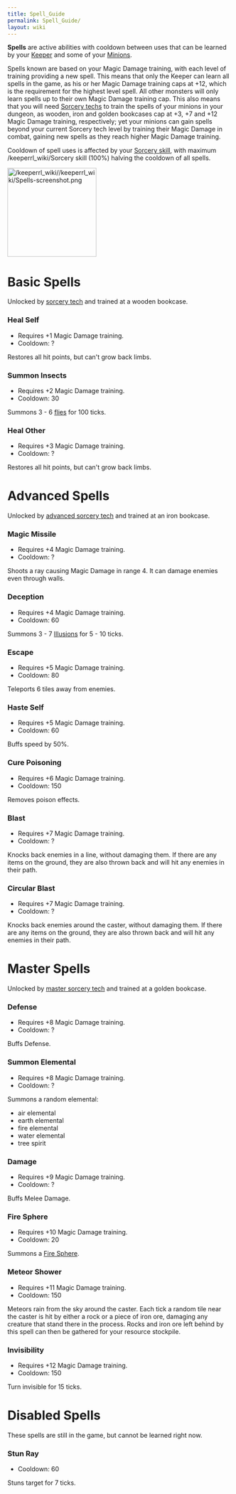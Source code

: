 ```yaml
---
title: Spell_Guide
permalink: Spell_Guide/
layout: wiki
---
```


**Spells** are active abilities with cooldown between uses that can be
learned by your [Keeper](/keeperrl_wiki/Keeper "wikilink") and some of your
[Minions](/keeperrl_wiki/Minions "wikilink").

Spells known are based on your Magic Damage training, with each level of
training providing a new spell. This means that only the Keeper can
learn all spells in the game, as his or her Magic Damage training caps
at +12, which is the requirement for the highest level spell. All other
monsters will only learn spells up to their own Magic Damage training
cap. This also means that you will need [Sorcery
techs](/keeperrl_wiki/Sorcery "wikilink") to train the spells of your
minions in your dungeon, as wooden, iron and golden bookcases cap at +3,
+7 and +12 Magic Damage training, respectively; yet your minions can
gain spells beyond your current Sorcery tech level by training their
Magic Damage in combat, gaining new spells as they reach higher Magic
Damage training.

Cooldown of spell uses is affected by your [Sorcery
skill](/keeperrl_wiki/Sorcery "wikilink"), with maximum /keeperrl_wiki/Sorcery skill (100%)
halving the cooldown of all spells.

<img src="/keeperrl_wiki//keeperrl_wiki/Spells-screenshot.png" title="/keeperrl_wiki//keeperrl_wiki/Spells-screenshot.png" alt="/keeperrl_wiki//keeperrl_wiki/Spells-screenshot.png" width="200" />

Basic Spells
============

Unlocked by [sorcery tech](/keeperrl_wiki/Sorcery "wikilink") and trained
at a wooden bookcase.

### Heal Self

-   Requires +1 Magic Damage training.
-   Cooldown: ?

Restores all hit points, but can't grow back limbs.

### Summon Insects

-   Requires +2 Magic Damage training.
-   Cooldown: 30

Summons 3 - 6 [flies](/keeperrl_wiki/Fly "wikilink") for 100 ticks.

### Heal Other

-   Requires +3 Magic Damage training.
-   Cooldown: ?

Restores all hit points, but can't grow back limbs.

Advanced Spells
===============

Unlocked by [advanced sorcery
tech](/keeperrl_wiki/Advanced_Sorcery "wikilink") and trained at an iron
bookcase.

### Magic Missile

-   Requires +4 Magic Damage training.
-   Cooldown: ?

Shoots a ray causing Magic Damage in range 4. It can damage enemies even
through walls.

### Deception

-   Requires +4 Magic Damage training.
-   Cooldown: 60

Summons 3 - 7 [Illusions](/keeperrl_wiki/Illusion "wikilink") for 5 - 10 ticks.

### Escape

-   Requires +5 Magic Damage training.
-   Cooldown: 80

Teleports 6 tiles away from enemies.

### Haste Self

-   Requires +5 Magic Damage training.
-   Cooldown: 60

Buffs speed by 50%.

### Cure Poisoning

-   Requires +6 Magic Damage training.
-   Cooldown: 150

Removes poison effects.

### Blast

-   Requires +7 Magic Damage training.
-   Cooldown: ?

Knocks back enemies in a line, without damaging them. If there are any
items on the ground, they are also thrown back and will hit any enemies
in their path.

### Circular Blast

-   Requires +7 Magic Damage training.
-   Cooldown: ?

Knocks back enemies around the caster, without damaging them. If there
are any items on the ground, they are also thrown back and will hit any
enemies in their path.

Master Spells
=============

Unlocked by [master sorcery
tech](/keeperrl_wiki/Master_Sorcery "wikilink") and trained at a golden
bookcase.

### Defense

-   Requires +8 Magic Damage training.
-   Cooldown: ?

Buffs Defense.

### Summon Elemental

-   Requires +8 Magic Damage training.
-   Cooldown: ?

Summons a random elemental:

-   air elemental
-   earth elemental
-   fire elemental
-   water elemental
-   tree spirit

### Damage

-   Requires +9 Magic Damage training.
-   Cooldown: ?

Buffs Melee Damage.

### Fire Sphere

-   Requires +10 Magic Damage training.
-   Cooldown: 20

Summons a [Fire Sphere](/keeperrl_wiki/Fire_Sphere "wikilink").

### Meteor Shower

-   Requires +11 Magic Damage training.
-   Cooldown: 150

Meteors rain from the sky around the caster. Each tick a random tile
near the caster is hit by either a rock or a piece of iron ore, damaging
any creature that stand there in the process. Rocks and iron ore left
behind by this spell can then be gathered for your resource stockpile.

### Invisibility

-   Requires +12 Magic Damage training.
-   Cooldown: 150

Turn invisible for 15 ticks.

Disabled Spells
===============

These spells are still in the game, but cannot be learned right now.

### Stun Ray

-   Cooldown: 60

Stuns target for 7 ticks.
